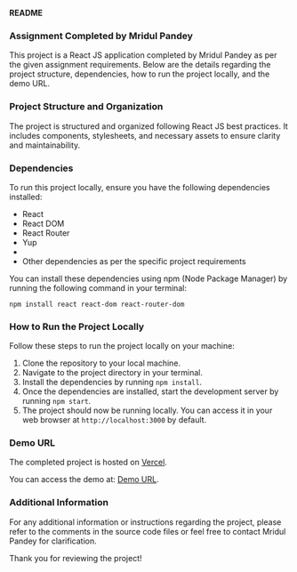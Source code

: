 **README**

### Assignment Completed by Mridul Pandey

This project is a React JS application completed by Mridul Pandey as per the given assignment requirements. Below are the details regarding the project structure, dependencies, how to run the project locally, and the demo URL.

### Project Structure and Organization

The project is structured and organized following React JS best practices. It includes components, stylesheets, and necessary assets to ensure clarity and maintainability.

### Dependencies

To run this project locally, ensure you have the following dependencies installed:

- React 
- React DOM 
- React Router
- Yup
- 
- Other dependencies as per the specific project requirements

You can install these dependencies using npm (Node Package Manager) by running the following command in your terminal:

```
npm install react react-dom react-router-dom
```

### How to Run the Project Locally

Follow these steps to run the project locally on your machine:

1. Clone the repository to your local machine.
2. Navigate to the project directory in your terminal.
3. Install the dependencies by running `npm install`.
4. Once the dependencies are installed, start the development server by running `npm start`.
5. The project should now be running locally. You can access it in your web browser at `http://localhost:3000` by default.

### Demo URL

The completed project is hosted on [Vercel](https://thence-assignment-weld.vercel.app/).

You can access the demo at: [Demo URL](https://thence-assignment-weld.vercel.app/).

### Additional Information

For any additional information or instructions regarding the project, please refer to the comments in the source code files or feel free to contact Mridul Pandey for clarification.

Thank you for reviewing the project!
